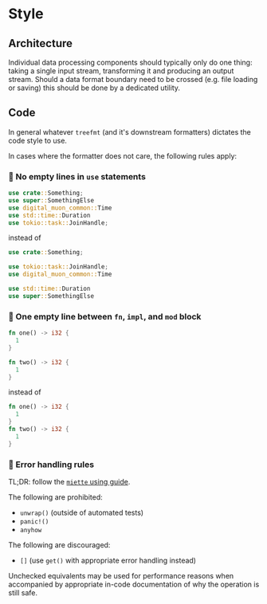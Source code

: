 # Style

## Architecture

Individual data processing components should typically only do one thing: taking a single input stream, transforming it and producing an output stream.
Should a data format boundary need to be crossed (e.g. file loading or saving) this should be done by a dedicated utility.

## Code

In general whatever `treefmt` (and it's downstream formatters) dictates the code style to use.

In cases where the formatter does not care, the following rules apply:

### :crab: No empty lines in `use` statements

```rust
use crate::Something;
use super::SomethingElse
use digital_muon_common::Time
use std::time::Duration
use tokio::task::JoinHandle;
```

instead of

```rust
use crate::Something;

use tokio::task::JoinHandle;
use digital_muon_common::Time

use std::time::Duration
use super::SomethingElse
```

### :crab: One empty line between `fn`, `impl`, and `mod` block

```rust
fn one() -> i32 {
  1
}

fn two() -> i32 {
  1
}
```

instead of

```rust
fn one() -> i32 {
  1
}
fn two() -> i32 {
  1
}
```

### :crab: Error handling rules

TL;DR: follow the [`miette` using guide](https://docs.rs/miette/latest/miette/#using).

The following are prohibited:

- `unwrap()` (outside of automated tests)
- `panic!()`
- `anyhow`

The following are discouraged:

- `[]` (use `get()` with appropriate error handling instead)

Unchecked equivalents may be used for performance reasons when accompanied by
appropriate in-code documentation of why the operation is still safe.
